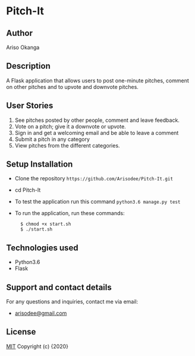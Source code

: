 # Pitch-It

## Author

Ariso Okanga

## Description

A Flask application that allows users to post one-minute pitches, comment on other pitches and to upvote and downvote pitches.


## User Stories

1. See pitches posted by other people, comment and leave feedback.
2. Vote on a pitch; give it a downvote or upvote.
3. Sign in and get a welcoming email and be able to leave a comment
4. Submit a pitch in any category
5. View pitches from the different categories.


## Setup Installation
* Clone the repository
 ```https://github.com/Arisodee/Pitch-It.git```

* cd Pitch-It

* To test the application run this command
 ```python3.6 manage.py test```

* To run the application, run these commands:

        $ chmod +x start.sh
        $ ./start.sh

## Technologies used

* Python3.6
* Flask

## Support and contact details
For any questions and inquiries, contact me via email:
* arisodee@gmail.com

## License
[MIT](https://choosealicense.com/licenses/mit/)
Copyright (c) {2020}